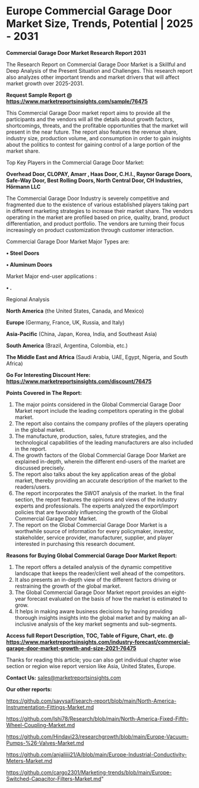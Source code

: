 # Europe Commercial Garage Door Market Size, Trends, Potential | 2025 - 2031

<strong>Commercial Garage Door Market Research Report 2031</strong>

The Research Report on Commercial Garage Door Market is a Skillful and Deep Analysis of the Present Situation and Challenges. This research report also analyzes other important trends and market drivers that will affect market growth over 2025-2031.

<strong>Request Sample Report @ <a href=https://www.marketreportsinsights.com/sample/76475>https://www.marketreportsinsights.com/sample/76475</a></strong>

This Commercial Garage Door market report aims to provide all the participants and the vendors will all the details about growth factors, shortcomings, threats, and the profitable opportunities that the market will present in the near future. The report also features the revenue share, industry size, production volume, and consumption in order to gain insights about the politics to contest for gaining control of a large portion of the market share.

Top Key Players in the Commercial Garage Door Market:

<strong>Overhead Door, CLOPAY, Amarr , Haas Door, C.H.I., Raynor Garage Doors, Safe-Way Door, Best Rolling Doors, North Central Door, CH Industries, Hörmann LLC</strong>

The Commercial Garage Door Industry is severely competitive and fragmented due to the existence of various established players taking part in different marketing strategies to increase their market share. The vendors operating in the market are profiled based on price, quality, brand, product differentiation, and product portfolio. The vendors are turning their focus increasingly on product customization through customer interaction.

Commercial Garage Door Market Major Types are:

<strong>• Steel Doors

• Aluminum Doors</strong>

Market Major end-user applications :

<strong>• .</strong>

Regional Analysis

</u><strong><b>North America</b></strong> (the United States, Canada, and Mexico)

<strong><b>Europe </b></strong>(Germany, France, UK, Russia, and Italy)

<strong><b>Asia-Pacific</b></strong> (China, Japan, Korea, India, and Southeast Asia)

<strong><b>South America</b></strong> (Brazil, Argentina, Colombia, etc.)

<strong><b>The Middle East and Africa</b></strong> (Saudi Arabia, UAE, Egypt, Nigeria, and South Africa)

<strong>Go For Interesting Discount Here: <a href=https://www.marketreportsinsights.com/discount/76475>https://www.marketreportsinsights.com/discount/76475</a></strong>

<strong>Points Covered in The Report:</strong>
<ol>
  <li>The major points considered in the Global Commercial Garage Door Market report include the leading competitors operating in the global market.</li>
  <li>The report also contains the company profiles of the players operating in the global market.</li>
  <li>The manufacture, production, sales, future strategies, and the technological capabilities of the leading manufacturers are also included in the report.</li>
  <li>The growth factors of the Global Commercial Garage Door Market are explained in-depth, wherein the different end-users of the market are discussed precisely.</li>
  <li>The report also talks about the key application areas of the global market, thereby providing an accurate description of the market to the readers/users.</li>
  <li>The report incorporates the SWOT analysis of the market. In the final section, the report features the opinions and views of the industry experts and professionals. The experts analyzed the export/import policies that are favorably influencing the growth of the Global Commercial Garage Door Market.</li>
  <li>The report on the Global Commercial Garage Door Market is a worthwhile source of information for every policymaker, investor, stakeholder, service provider, manufacturer, supplier, and player interested in purchasing this research document.</li>
</ol>
<strong>Reasons for Buying Global Commercial Garage Door Market Report:</strong>

<ol>
  <li>The report offers a detailed analysis of the dynamic competitive landscape that keeps the reader/client well ahead of the competitors.</li>
  <li>It also presents an in-depth view of the different factors driving or restraining the growth of the global market.</li>
  <li>The Global Commercial Garage Door Market report provides an eight-year forecast evaluated on the basis of how the market is estimated to grow.</li>
  <li>It helps in making aware business decisions by having providing thorough insights insights into the global market and by making an all-inclusive analysis of the key market segments and sub-segments.</li>
</ol>
<strong>Access full Report Description, TOC, Table of Figure, Chart, etc. @ <a href=https://www.marketreportsinsights.com/industry-forecast/commercial-garage-door-market-growth-and-size-2021-76475>https://www.marketreportsinsights.com/industry-forecast/commercial-garage-door-market-growth-and-size-2021-76475</a></strong>


Thanks for reading this article; you can also get individual chapter wise section or region wise report version like Asia, United States, Europe.

<strong>Contact Us:</strong>
sales@marketreportsinsights.com

<strong>Our other reports:</strong>

<a href=https://github.com/sayysaif/search-report/blob/main/North-America-Instrumentation-Fittings-Market.md>https://github.com/sayysaif/search-report/blob/main/North-America-Instrumentation-Fittings-Market.md</a>

<a href=https://github.com/Ishi78/Research/blob/main/North-America-Fixed-Fifth-Wheel-Coupling-Market.md>https://github.com/Ishi78/Research/blob/main/North-America-Fixed-Fifth-Wheel-Coupling-Market.md</a>

<a href=https://github.com/Hindavi23/researchgrowth/blob/main/Europe-Vacuum-Pumps-%26-Valves-Market.md>https://github.com/Hindavi23/researchgrowth/blob/main/Europe-Vacuum-Pumps-%26-Valves-Market.md</a>

<a href=https://github.com/anjaliiii21/A/blob/main/Europe-Industrial-Conductivity-Meters-Market.md>https://github.com/anjaliiii21/A/blob/main/Europe-Industrial-Conductivity-Meters-Market.md</a>

<a href=https://github.com/cargo2301/Marketing-trends/blob/main/Europe-Switched-Capacitor-Filters-Market.md>https://github.com/cargo2301/Marketing-trends/blob/main/Europe-Switched-Capacitor-Filters-Market.md</a>"
